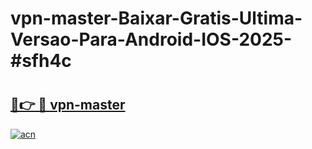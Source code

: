 # vpn-master-Baixar-Gratis-Ultima-Versao-Para-Android-IOS-2025-#sfh4c

# <h2><a href="https://ainizakaria.my?title=vpn-master&ref=24M">🔗👉 🔴 vpn-master</a></h2>

[![acn](https://github.com/user-attachments/assets/0f9c940e-d8b0-45ae-aac7-cd30a18b3e1c)](https://ainizakaria.my?title=vpn-master&ref=24M)

